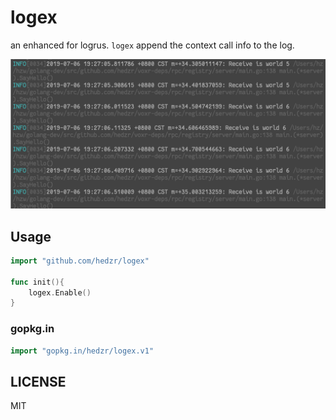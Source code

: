 # logex

an enhanced for logrus. `logex` append the context call info to the log.



![image-20190706194022859](assets/image-20190706194022859.png)



## Usage

```go
import "github.com/hedzr/logex"

func init(){
	logex.Enable()
}
```

### gopkg.in

```go
import "gopkg.in/hedzr/logex.v1"
```


## LICENSE

MIT

